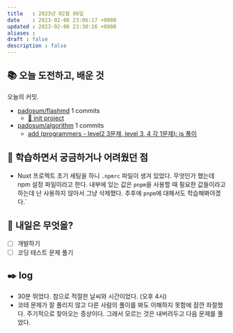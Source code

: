 ```yaml
---
title   : 2023년 02월 06일
date    : 2023-02-06 23:06:17 +0900
updated : 2023-02-06 23:30:16 +0900
aliases : 
draft : false
description : false
---
```

## 📚 오늘 도전하고, 배운 것

<!-- commit -->
오늘의 커밋.
- [padosum/flashmd](https://github.com/padosum/flashmd) 1 commits
  - [🎉 init project](https://github.com/padosum/flashmd/commit/488c0aee2be8e8667e9286320637514ba45c0b5c)
- [padosum/algorithm](https://github.com/padosum/algorithm) 1 commits
  - [add (programmers - level2 3문제, level 3, 4 각 1문제): js 풀이](https://github.com/padosum/algorithm/commit/2e08dae21a2f7e1b6ea3081f0974c479a93ca5e6)
<!-- commitstop -->

## 🤔 학습하면서 궁금하거나 어려웠던 점

- Nuxt 프로젝트 초기 세팅을 하니 `.npmrc` 파일이 생겨 있었다. 무엇인가 했는데 npm 설정 파일이라고 한다. 내부에 있는 값은 `pnpm`을 사용할 때 필요한 값들이라고 하는데 난 사용하지 않아서 그냥 삭제했다. 추후에 `pnpm`에 대해서도 학습해봐야겠다.`


## 🌅 내일은 무엇을?
- [ ] 개발하기
- [ ] 코딩 테스트 문제 풀기

## ✒️ log
- 30분 뛰었다. 참으로 적절한 날씨와 시간이었다. (오후 4시)
- 코테 문제가 잘 풀리지 않고 다른 사람의 풀이를 봐도 이해하지 못함에 잠깐 좌절했다. 주기적으로 찾아오는 증상이다. 그래서 모르는 것은 내버려두고 다음 문제를 풀었다.
